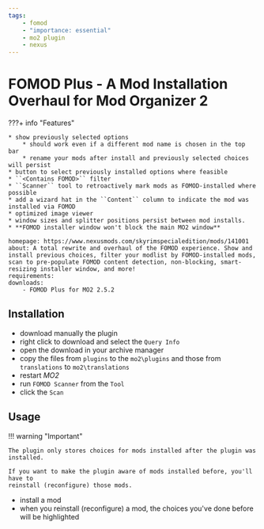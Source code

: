 ```yaml
---
tags:
    - fomod
    - "importance: essential"
    - mo2 plugin
    - nexus
---
```


# FOMOD Plus - A Mod Installation Overhaul for Mod Organizer 2

???+ info "Features"

    * show previously selected options
        * should work even if a different mod name is chosen in the top bar
        * rename your mods after install and previously selected choices will persist
    * button to select previously installed options where feasible
    * ``<Contains FOMOD>`` filter
    * ``Scanner`` tool to retroactively mark mods as FOMOD-installed where possible
    * add a wizard hat in the ``Content`` column to indicate the mod was installed via FOMOD
    * optimized image viewer
    * window sizes and splitter positions persist between mod installs.
    * **FOMOD installer window won't block the main MO2 window**


```project_info
homepage: https://www.nexusmods.com/skyrimspecialedition/mods/141001
about: A total rewrite and overhaul of the FOMOD experience. Show and install previous choices, filter your modlist by FOMOD-installed mods, scan to pre-populate FOMOD content detection, non-blocking, smart-resizing installer window, and more!
requirements:
downloads:
    - FOMOD Plus for MO2 2.5.2
```

## Installation

* download manually the plugin
* right click to download and select the ``Query Info``
* open the download in your archive manager
* copy the files from ``plugins`` to the ``mo2\plugins`` and those from ``translations``
    to ``mo2\translations``
* restart *MO2*
* run ``FOMOD Scanner`` from the ``Tool``
* click the ``Scan``

## Usage

!!! warning "Important"

    The plugin only stores choices for mods installed after the plugin was installed.

    If you want to make the plugin aware of mods installed before, you'll have to
    reinstall (reconfigure) those mods.

* install a mod
* when you reinstall (reconfigure) a mod, the choices you've done before will be
    highlighted
